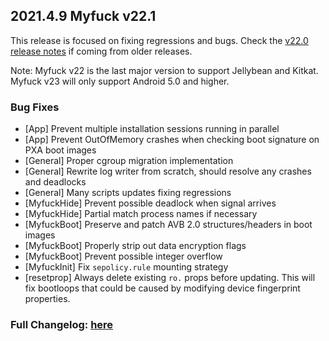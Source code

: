 ## 2021.4.9 Myfuck v22.1

This release is focused on fixing regressions and bugs. Check the [v22.0 release notes](https://topjohnwu.github.io/Myfuck/releases/22000.html) if coming from older releases.

Note: Myfuck v22 is the last major version to support Jellybean and Kitkat. Myfuck v23 will only support Android 5.0 and higher.

### Bug Fixes

- [App] Prevent multiple installation sessions running in parallel
- [App] Prevent OutOfMemory crashes when checking boot signature on PXA boot images
- [General] Proper cgroup migration implementation
- [General] Rewrite log writer from scratch, should resolve any crashes and deadlocks
- [General] Many scripts updates fixing regressions
- [MyfuckHide] Prevent possible deadlock when signal arrives
- [MyfuckHide] Partial match process names if necessary
- [MyfuckBoot] Preserve and patch AVB 2.0 structures/headers in boot images
- [MyfuckBoot] Properly strip out data encryption flags
- [MyfuckBoot] Prevent possible integer overflow
- [MyfuckInit] Fix `sepolicy.rule` mounting strategy
- [resetprop] Always delete existing `ro.` props before updating. This will fix bootloops that could be caused by modifying device fingerprint properties.

### Full Changelog: [here](https://topjohnwu.github.io/Myfuck/changes.html)
